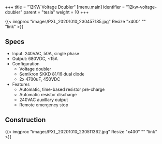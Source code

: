 +++
title = "12KW Voltage Doubler"
[menu.main]
identifier = "12kw-voltage-doubler"
parent = "tesla"
weight = 10
+++

{{< imgproc "images/PXL_20201010_230457185.jpg" Resize "x400" "" "link" >}}

## Specs

* Input: 240VAC, 50A, single phase
* Output: 680VDC, ~15A
* Configuration 
  * Voltage doubler
  * Semikron SKKD 81/16 dual diode
  * 2x 4700uF, 450VDC
* Features
  * Automatic, time-based resistor pre-charge
  * Automatic resistor discharge
  * 240VAC auxillary output
  * Remote emergency stop

## Construction

{{< imgproc "images/PXL_20201010_230511362.jpg" Resize "x400" "" "link" >}}